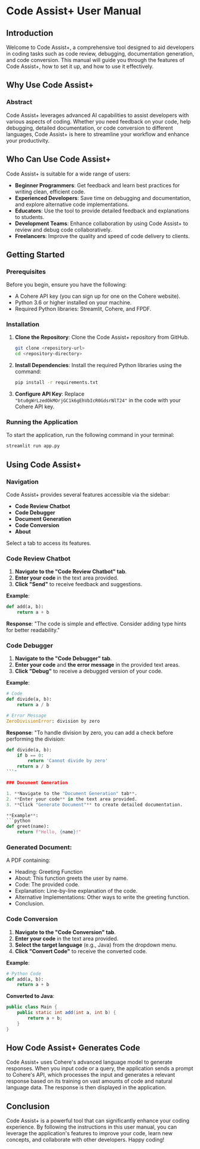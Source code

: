 

# Code Assist+ User Manual

## Introduction

Welcome to Code Assist+, a comprehensive tool designed to aid developers in coding tasks such as code review, debugging, documentation generation, and code conversion. This manual will guide you through the features of Code Assist+, how to set it up, and how to use it effectively.

## Why Use Code Assist+

### Abstract

Code Assist+ leverages advanced AI capabilities to assist developers with various aspects of coding. Whether you need feedback on your code, help debugging, detailed documentation, or code conversion to different languages, Code Assist+ is here to streamline your workflow and enhance your productivity.

## Who Can Use Code Assist+

Code Assist+ is suitable for a wide range of users:
- **Beginner Programmers**: Get feedback and learn best practices for writing clean, efficient code.
- **Experienced Developers**: Save time on debugging and documentation, and explore alternative code implementations.
- **Educators**: Use the tool to provide detailed feedback and explanations to students.
- **Development Teams**: Enhance collaboration by using Code Assist+ to review and debug code collaboratively.
- **Freelancers**: Improve the quality and speed of code delivery to clients.

## Getting Started

### Prerequisites

Before you begin, ensure you have the following:
- A Cohere API key (you can sign up for one on the Cohere website).
- Python 3.6 or higher installed on your machine.
- Required Python libraries: Streamlit, Cohere, and FPDF.

### Installation

1. **Clone the Repository**: Clone the Code Assist+ repository from GitHub.
   ```sh
   git clone <repository-url>
   cd <repository-directory>
   ```

2. **Install Dependencies**: Install the required Python libraries using the command:
   ```sh
   pip install -r requirements.txt
   ```

3. **Configure API Key**: Replace `"btu0gWrLzedOkMOrjGC1k6gEhVbIcR0GdsrNlT24"` in the code with your Cohere API key.

### Running the Application

To start the application, run the following command in your terminal:
```sh
streamlit run app.py
```

## Using Code Assist+

### Navigation

Code Assist+ provides several features accessible via the sidebar:
- **Code Review Chatbot**
- **Code Debugger**
- **Document Generation**
- **Code Conversion**
- **About**

Select a tab to access its features.

### Code Review Chatbot

1. **Navigate to the "Code Review Chatbot" tab**.
2. **Enter your code** in the text area provided.
3. **Click "Send"** to receive feedback and suggestions.

**Example**:
```python
def add(a, b):
    return a + b
```

**Response**:
"The code is simple and effective. Consider adding type hints for better readability."

### Code Debugger

1. **Navigate to the "Code Debugger" tab**.
2. **Enter your code** and **the error message** in the provided text areas.
3. **Click "Debug"** to receive a debugged version of your code.

**Example**:
```python
# Code
def divide(a, b):
    return a / b

# Error Message
ZeroDivisionError: division by zero
```

**Response**:
"To handle division by zero, you can add a check before performing the division:
```python
def divide(a, b):
    if b == 0:
        return 'Cannot divide by zero'
    return a / b
```"

### Document Generation

1. **Navigate to the "Document Generation" tab**.
2. **Enter your code** in the text area provided.
3. **Click "Generate Document"** to create detailed documentation.

**Example**:
```python
def greet(name):
    return f"Hello, {name}!"
```

### Generated Document:
A PDF containing:
- Heading: Greeting Function
- About: This function greets the user by name.
- Code: The provided code.
- Explanation: Line-by-line explanation of the code.
- Alternative Implementations: Other ways to write the greeting function.
- Conclusion.

### Code Conversion

1. **Navigate to the "Code Conversion" tab**.
2. **Enter your code** in the text area provided.
3. **Select the target language** (e.g., Java) from the dropdown menu.
4. **Click "Convert Code"** to receive the converted code.

**Example**:
```python
# Python Code
def add(a, b):
    return a + b
```

**Converted to Java**:
```java
public class Main {
    public static int add(int a, int b) {
        return a + b;
    }
}
```

## How Code Assist+ Generates Code

Code Assist+ uses Cohere's advanced language model to generate responses. When you input code or a query, the application sends a prompt to Cohere's API, which processes the input and generates a relevant response based on its training on vast amounts of code and natural language data. The response is then displayed in the application.

## Conclusion

Code Assist+ is a powerful tool that can significantly enhance your coding experience. By following the instructions in this user manual, you can leverage the application's features to improve your code, learn new concepts, and collaborate with other developers. Happy coding!
